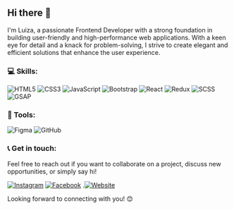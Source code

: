## Hi there 👋
I'm Luiza, a passionate Frontend Developer with a strong foundation in building user-friendly and high-performance web applications. With a keen eye for detail and a knack for problem-solving, I strive to create elegant and efficient solutions that enhance the user experience.

### 💻 Skills:

![HTML5](https://img.shields.io/badge/-HTML5-E34F26?style=flat-square&logo=html5&logoColor=white)
![CSS3](https://img.shields.io/badge/-CSS3-1572B6?style=flat-square&logo=css3)
![JavaScript](https://img.shields.io/badge/-JavaScript-F7DF1E?style=flat-square&logo=javascript&logoColor=black)
![Bootstrap](https://img.shields.io/badge/-Bootstrap-563D7C?style=flat-square&logo=bootstrap)
![React](https://img.shields.io/badge/-React-61DAFB?style=flat-square&logo=react)
![Redux](https://img.shields.io/badge/-Redux-764ABC?style=flat-square&logo=redux)
![SCSS](https://img.shields.io/badge/-SCSS-CC6699?style=flat-square&logo=sass)
![GSAP](https://img.shields.io/badge/-GSAP-88CE02?style=flat-square&logo=GreenSock&logoColor=white)

### 🔧 Tools:

![Figma](https://img.shields.io/badge/-Figma-F24E1E?style=flat-square&logo=figma&logoColor=white)
![GitHub](https://img.shields.io/badge/-GitHub-181717?style=flat-square&logo=github)

### 📞 Get in touch:
Feel free to reach out if you want to collaborate on a project, discuss new opportunities, or simply say hi!

[![Instagram](https://img.shields.io/badge/-Instagram-E4405F?style=flat-square&logo=Instagram&logoColor=white)](https://www.instagram.com/code_writer23/)
[![Facebook](https://img.shields.io/badge/-Facebook-1877F2?style=flat-square&logo=Facebook&logoColor=white)](https://www.facebook.com/share/nnh1piar381znaAU/?mibextid=LQQJ4d)
.[![Website](https://img.shields.io/badge/-Website-4285F4?style=flat-square&logo=google-chrome&logoColor=white)](https://portfolio-luiza-kim.vercel.app/)

Looking forward to connecting with you! 😊



